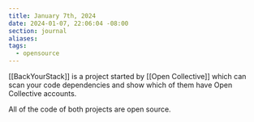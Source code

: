 ```yaml
---
title: January 7th, 2024
date: 2024-01-07, 22:06:04 -08:00
section: journal
aliases: 
tags:
  - opensource
---
```

[[BackYourStack]] is a project started by [[Open Collective]] which can scan your code dependencies and show which of them have Open Collective accounts. 

All of the code of both projects are open source.